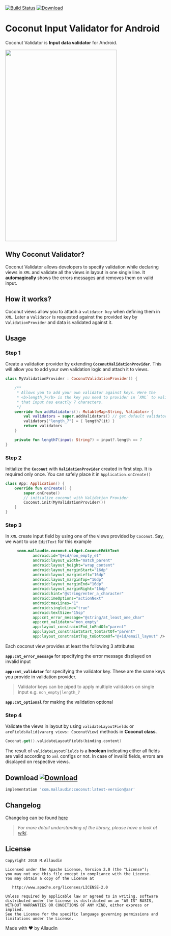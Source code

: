 
[![Build Status](https://travis-ci.org/allaudin/coconut.svg?branch=master)](https://travis-ci.org/allaudin/coconut) [ ![Download](https://api.bintray.com/packages/mallaudin/android/coconut/images/download.svg) ](https://bintray.com/mallaudin/android/coconut/_latestVersion)

# Coconut Input Validator for Android

Coconut Validator is **Input data validator** for Android.


<img src="https://github.com/allaudin/coconut-input-validator/blob/master/coconut.gif" width="350" height="600" /> 

## Why Coconut Validator?

Coconut Validator allows developers to specify validation while declaring views in `XML` and validate
all the views in layout in one single line. It **automagically** shows the errors messages and removes
them on valid input.

## How it works?

Coconut views allow you to attach a `validator key` when defining them in `XML`. Later a `Validator`
is requested against the provided key by `ValidationProvider` and data is validated against it.

## Usage

### Step 1

Create a validation provider by extending **`CoconutValidationProvider`**. This will allow you to add
your own validation logic and attach it to views.

```kotlin
class MyValidationProvider : CoconutValidationProvider() {

    /**
     * Allows you to add your own validator against keys. Here the
     * <b>length_7</b> is the key you need to provider in `XML` to validate
     * that input has exactly 7 characters.
     */
    override fun addValidators(): MutableMap<String, Validator> {
        val validators = super.addValidators() // get default validators
        validators["length_7"] = { length7(it) }
        return validators
    }

    private fun length7(input: String?) = input?.length == 7
}
```

### Step 2

Initialize the **`Coconut`** with **`ValidationProvider`** created in first step. It is required only once. 
You can safely place it in `Application.onCreate()`

```kotlin
class App: Application() {
    override fun onCreate() {
        super.onCreate()
        // initialize coconut with Validation Provider
        Coconut.init(MyValidationProvider())
    }
}
```

### Step 3

In `XML` create input field by using one of the views provided by `Coconut`. Say, we want to use
`EditText` for this example

```xml
     <com.mallaudin.coconut.widget.CoconutEditText
            android:id="@+id/non_empty_et"
            android:layout_width="match_parent"
            android:layout_height="wrap_content"
            android:layout_marginStart="16dp"
            android:layout_marginLeft="16dp"
            android:layout_marginTop="16dp"
            android:layout_marginEnd="16dp"
            android:layout_marginRight="16dp"
            android:hint="@string/enter_a_character"
            android:imeOptions="actionNext"
            android:maxLines="1"
            android:singleLine="true"
            android:textSize="15sp"
            app:cnt_error_message="@string/at_least_one_char"
            app:cnt_validator="non_empty"
            app:layout_constraintEnd_toEndOf="parent"
            app:layout_constraintStart_toStartOf="parent"
            app:layout_constraintTop_toBottomOf="@+id/email_layout" />
```

Each coconut view provides at least the following 3 attributes

**`app:cnt_error_message`** for specifying the error message displayed on invalid input

**`app:cnt_validator`** for specifying the validator key. These are the same keys you provide in 
validation provider. 

> Validator keys can be piped to apply multiple validators on single input e.g.
> `non_empty|length_7`

**`app:cnt_optional`** for making the validation optional


### Step 4

Validate the views in layout by using `validateLayoutFields` or `areFieldsValid(vararg views: CoconutView)`
methods in **Coconut class**.

```kotlin
Coconut.get().validateLayoutFields(binding.content)
```

The result of `validateLayoutFields` is a **boolean** indicating either all fields are valid 
according to `xml` configs or not. In case of invalid fields, errors are displayed on respective 
views.

## Download [ ![Download](https://api.bintray.com/packages/mallaudin/android/coconut/images/download.svg) ](https://bintray.com/mallaudin/android/coconut/_latestVersion)

```groovy
implementation 'com.mallaudin:coconut:latest-version@aar'
```

## Changelog

Changelog can be found [here](https://github.com/allaudin/coconut/blob/master/CHANGELOG.md)



>*For more detail understanding of the library, please have a look at* [*wiki*](https://github.com/allaudin/coconut/wiki).

License
-------

    Copyright 2018 M.Allaudin

    Licensed under the Apache License, Version 2.0 (the "License");
    you may not use this file except in compliance with the License.
    You may obtain a copy of the License at

       http://www.apache.org/licenses/LICENSE-2.0

    Unless required by applicable law or agreed to in writing, software
    distributed under the License is distributed on an "AS IS" BASIS,
    WITHOUT WARRANTIES OR CONDITIONS OF ANY KIND, either express or implied.
    See the License for the specific language governing permissions and
    limitations under the License.

Made with :heart: by Allaudin

